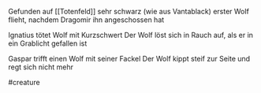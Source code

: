 Gefunden auf [[Totenfeld]]
sehr schwarz (wie aus Vantablack)
erster Wolf flieht, nachdem Dragomir ihn angeschossen hat 

Ignatius tötet Wolf mit Kurzschwert
Der Wolf löst sich in Rauch auf, als er in ein Grablicht gefallen ist

Gaspar trifft einen Wolf mit seiner Fackel
Der Wolf kippt steif zur Seite und regt sich nicht mehr

#creature 